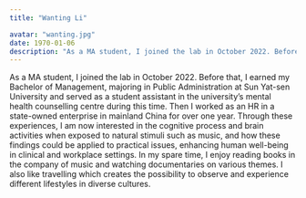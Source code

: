 ```yaml
---
title: "Wanting Li"

avatar: "wanting.jpg"
date: 1970-01-06
description: "As a MA student, I joined the lab in October 2022. Before that, I earned ..."
---
```


As a MA student, I joined the lab in October 2022. Before that, I earned my Bachelor of Management, majoring in Public Administration at Sun Yat-sen University and served as a student assistant in the university’s mental health counselling centre during this time. Then I worked as an HR in a state-owned enterprise in mainland China for over one year.
Through these experiences, I am now interested in the cognitive process and brain activities when exposed to natural stimuli such as music, and how these findings could be applied to practical issues, enhancing human well-being in clinical and workplace settings.
In my spare time, I enjoy reading books in the company of music and watching documentaries on various themes. I also like travelling which creates the possibility to observe and experience different lifestyles in diverse cultures.

